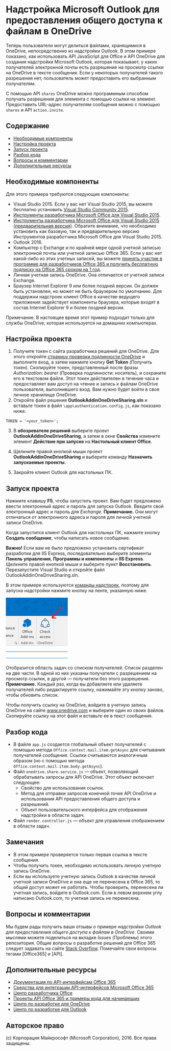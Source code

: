 # <a name="microsoft-outlook-add-in-sharing-to-onedrive"></a>Надстройка Microsoft Outlook для предоставления общего доступа к файлам в OneDrive

Теперь пользователи могут делиться файлами, хранящимися в OneDrive, непосредственно из надстройки Outlook. В этом примере показано, как использовать API JavaScript для Office и API OneDrive для создания надстройки Microsoft Outlook, которая показывает, у каких получателей электронной почты есть разрешение на просмотр ссылки на OneDrive в тексте сообщения. Если у некоторых получателей такого разрешения нет, пользователь может предоставить его выбранным получателям.

С помощью API `shares` OneDrive можно программным способом получать разрешения для элемента с помощью ссылки на элемент. Предоставить URL-адрес получателям сообщения можно с помощью `shares` и API `action.invite`.


## <a name="table-of-contents"></a>Содержание

* [Необходимые компоненты](#prerequisites)
* [Настройка проекта](#configure-the-project)
* [Запуск проекта](#run-the-project)
* [Разбор кода](#understand-the-code)
* [Вопросы и комментарии](#questions-and-comments)
* [Дополнительные ресурсы](#additional-resources)

## <a name="prerequisites"></a>Необходимые компоненты

Для этого примера требуются следующие компоненты:

* Visual Studio 2015. Если у вас нет Visual Studio 2015, вы можете бесплатно установить [Visual Studio Community 2015](http://aka.ms/vscommunity2015). 
* [Инструменты разработчика Microsoft Office для Visual Studio 2015](http://aka.ms/officedevtoolsforvs2015).
* [Инструменты разработчика Microsoft Office для Visual Studio 2015 (предварительная версия)](http://www.microsoft.com/en-us/download/details.aspx?id=49972). Обратите внимание, что необходимо установить как базовую, так и предварительную версию Инструментов разработчика Microsoft Office для Visual Studio 2015.
* Outlook 2016.
* Компьютер с Exchange и по крайней мере одной учетной записью электронной почты или учетной записью Office 365. Если у вас нет какой-либо из этих учетных записей, вы можете [принять участие в программе для разработчиков Office 365 и получить бесплатную подписку на Office 365 сроком на 1 год](https://aka.ms/devprogramsignup).
* Личная учетная запись OneDrive. Она отличается от учетной записи Exchange.
* Браузер Internet Explorer 9 или более поздней версии. Он должен быть установлен, но может не быть браузером по умолчанию. Для поддержки надстроек клиент Office в качестве ведущего приложения задействует компоненты браузера, которые входят в состав Internet Explorer 9 и более поздней версии.

Примечание. В настоящее время этот пример подходит только для службы OneDrive, которая используется на домашних компьютерах. 

## <a name="configure-the-project"></a>Настройка проекта

1. Получите токен с сайта разработчика решений для OneDrive. Для этого откройте [страницу проверки подлинности OneDrive](https://dev.onedrive.com/auth/msa_oauth.htm) и выполните вход, а затем нажмите кнопку **Get Token** (Получить токен). Скопируйте токен, представленный после фразы _Authorization: bearer_ (Проверка подлинности: носитель), и сохраните его в текстовом файле. Этот токен действителен в течение часа и предоставляет вам доступ на чтение и запись к файлам OneDrive пользователя, выполнившего вход. Вам нужно будет войти в свое личное хранилище OneDrive.
2. Откройте файл решения **OutlookAddinOneDriveSharing.sln** и вставьте токен в файл `\app\authentication.config.js`, как показано ниже.
```
TOKEN = '<your_token>';
```
3. В **обозревателе решений** выберите проект **OutlookAddinOneDriveSharing**, а затем в окне **Свойства** измените элемент **Действие при запуске** на **Настольный клиент Office**.

4. Щелкните правой кнопкой мыши проект **OutlookAddinOneDriveSharing** и выберите команду **Назначить запускаемые проекты**.
5. Закройте клиент Outlook для настольных ПК.

## <a name="run-the-project"></a>Запуск проекта

Нажмите клавишу **F5**, чтобы запустить проект. Вам будет предложено ввести электронный адрес и пароль для запуска Outlook. Введите свой электронный адрес и пароль для _Exchange_. **Примечание.** Они могут отличаться от электронного адреса и пароля для личной учетной записи OneDrive. 

Когда запустится клиент Outlook для настольных ПК, нажмите кнопку **Создать сообщение**, чтобы написать новое сообщение.

**Важно!** Если вам не было предложено установить сертификат разработки для IIS Express, последовательно выберите элементы **Панель управления**, **Программы и компоненты** и **IIS Express**. Щелкните правой кнопкой мыши и выберите пункт **Восстановить**. Перезапустите Visual Studio и откройте файл OutlookAddinOneDriveSharing.sln.

В этом примере используются [команды надстроек](https://msdn.microsoft.com/EN-US/library/office/mt267547.aspx), поэтому для запуска надстройки нажмите кнопку на ленте, указанную ниже.

![Кнопка проверки доступа на ленте](../readme-images/commandbutton.PNG)

Отобразится область задач со списком получателей. Список разделен на две части. В одной из них указаны получатели с разрешением на просмотр ссылки, в другой — получатели без этого разрешения. **Примечание.** Каждый раз, когда вы добавляете или удаляете получателей либо редактируете ссылку, нажимайте эту кнопку заново, чтобы обновить список. 

Чтобы получить ссылку на OneDrive, войдите в учетную запись OneDrive на сайте www.onedrive.com и выберите один из своих файлов. Скопируйте ссылку на этот файл и вставьте ее в текст сообщения.

## <a name="understand-the-code"></a>Разбор кода

* В файле `app.js` создается глобальный объект получателей с помощью метода `Office.context.mail.item.getAsync` для считывания получателей сообщения. Ссылки считываются аналогичным образом (но с помощью метода `Office.context.mail.item.body.getAsync`).
* Файл `onedrive.share.service.js` — объект, позволяющий обрабатывать запросы для API OneDrive. Этот объект включает следующее:
    - Свойство для использования ссылок.
    - Метод для отправки запросов конечной точке API OneDrive и использования API предоставления общего доступа и разрешений.
    - Объект пользовательского интерфейса для отображения надстройки в области задач.
* Файл `render.controller.js` — объект для управления отображением в области задач. 

## <a name="remarks"></a>Замечания

* В этом примере проверяется только первая ссылка в тексте сообщения.
* Чтобы получить токен, необходимо использовать личную учетную запись OneDrive.
* Если вы используете учетную запись Outlook в качестве личной учетной записи OneDrive и она еще не перенесена в Office 365, то общий доступ может не работать. Чтобы проверить, перенесена ли учетная запись, войдите в Outlook.com. Если в левом верхнем углу написано Outlook.com, то учетная запись не перенесена.

## <a name="questions-and-comments"></a>Вопросы и комментарии

Мы будем рады получить ваши отзывы о примере *надстройки Outlook для предоставления общего доступа к файлам в OneDrive*. Своими мыслями можете поделиться на вкладке *Issues* (Проблемы) этого репозитория. Общие вопросы о разработке решений для Office 365 следует задавать на сайте [Stack Overflow](http://stackoverflow.com/questions/tagged/Office365+API). Помечайте свои вопросы тегами [Office365] и [API].

## <a name="additional-resources"></a>Дополнительные ресурсы

* [Документация по API-интерфейсам Office 365](http://msdn.microsoft.com/office/office365/howto/platform-development-overview)
* [Средства для интеграции API-интерфейсов Microsoft Office 365](https://visualstudiogallery.msdn.microsoft.com/a15b85e6-69a7-4fdf-adda-a38066bb5155)
* [Центр разработчика Office](http://dev.office.com/)
* [Проекты API Office 365 и примеры кода для начинающих](http://msdn.microsoft.com/en-us/office/office365/howto/starter-projects-and-code-samples)
* [Центр по разработке для OneDrive](http://dev.onedrive.com)
* [Центр по разработке для Outlook](http://dev.outlook.com)

## <a name="copyright"></a>Авторское право
(c) Корпорация Майкрософт (Microsoft Corporation), 2016. Все права защищены.

